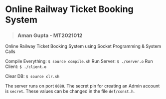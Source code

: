 # Online Railway Ticket Booking System
> ### Aman Gupta - MT2021012

Online Railway Ticket Booking System using Socket Programming & System Calls

Compile Everything: `$ source compile.sh`
Run Server: `$ ./server.o`
Run Client: `$ ./client.o`

Clear DB: `$ source clr.sh`

The server runs on port `8080`.
The secret pin for creating an Admin account is `secret`.
These values can be changed in the file `def/const.h`.